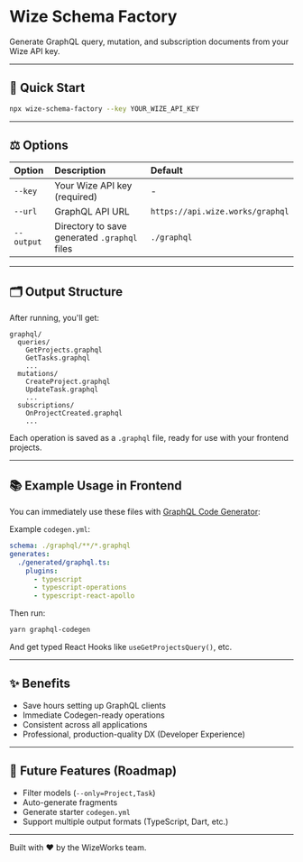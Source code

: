 # Wize Schema Factory

Generate GraphQL query, mutation, and subscription documents from your Wize API key.

---

## 🚀 Quick Start

```bash
npx wize-schema-factory --key YOUR_WIZE_API_KEY
```

---

## ⚖️ Options

| Option | Description | Default |
|:-------|:------------|:--------|
| `--key` | Your Wize API key (required) | - |
| `--url` | GraphQL API URL | `https://api.wize.works/graphql` |
| `--output` | Directory to save generated `.graphql` files | `./graphql` |

---

## 🗂️ Output Structure

After running, you'll get:

```
graphql/
  queries/
    GetProjects.graphql
    GetTasks.graphql
    ...
  mutations/
    CreateProject.graphql
    UpdateTask.graphql
    ...
  subscriptions/
    OnProjectCreated.graphql
    ...
```

Each operation is saved as a `.graphql` file, ready for use with your frontend projects.

---

## 📚 Example Usage in Frontend

You can immediately use these files with [GraphQL Code Generator](https://www.graphql-code-generator.com/):

Example `codegen.yml`:

```yaml
schema: ./graphql/**/*.graphql
generates:
  ./generated/graphql.ts:
    plugins:
      - typescript
      - typescript-operations
      - typescript-react-apollo
```

Then run:

```bash
yarn graphql-codegen
```

And get typed React Hooks like `useGetProjectsQuery()`, etc.

---

## ✨ Benefits

- Save hours setting up GraphQL clients
- Immediate Codegen-ready operations
- Consistent across all applications
- Professional, production-quality DX (Developer Experience)

---

## 🚀 Future Features (Roadmap)

- Filter models (`--only=Project,Task`)
- Auto-generate fragments
- Generate starter `codegen.yml`
- Support multiple output formats (TypeScript, Dart, etc.)

---

Built with ❤️ by the WizeWorks team.

